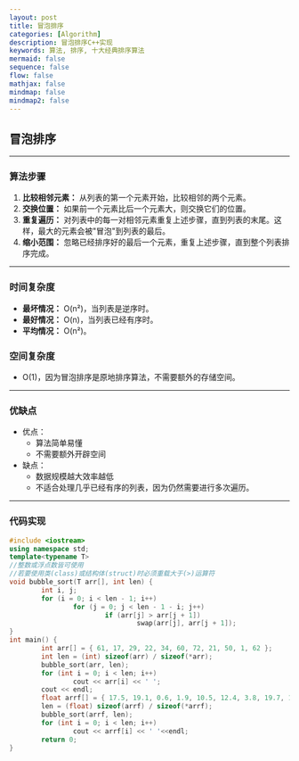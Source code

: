 ```yaml
---
layout: post
title: 冒泡排序
categories: [Algorithm]
description: 冒泡排序C++实现
keywords: 算法, 排序, 十大经典排序算法
mermaid: false
sequence: false
flow: false
mathjax: false
mindmap: false
mindmap2: false
---
```


## 冒泡排序

---

### 算法步骤
1. **比较相邻元素：** 从列表的第一个元素开始，比较相邻的两个元素。
2. **交换位置：** 如果前一个元素比后一个元素大，则交换它们的位置。
3. **重复遍历：** 对列表中的每一对相邻元素重复上述步骤，直到列表的末尾。这样，最大的元素会被"冒泡"到列表的最后。
4. **缩小范围：** 忽略已经排序好的最后一个元素，重复上述步骤，直到整个列表排序完成。

---

### 时间复杂度
+ **最坏情况：** O(n²)，当列表是逆序时。
+ **最好情况：** O(n)，当列表已经有序时。
+ **平均情况：** O(n²)。
  
### 空间复杂度
- O(1)，因为冒泡排序是原地排序算法，不需要额外的存储空间。

---

### 优缺点
+ 优点：
  + 算法简单易懂
  + 不需要额外开辟空间
+ 缺点：
  + 数据规模越大效率越低
  + 不适合处理几乎已经有序的列表，因为仍然需要进行多次遍历。

---

### 代码实现

```c++
#include <iostream>
using namespace std;
template<typename T> 
//整数或浮点数皆可使用
//若要使用类(class)或结构体(struct)时必须重载大于(>)运算符
void bubble_sort(T arr[], int len) {
        int i, j;
        for (i = 0; i < len - 1; i++)
                for (j = 0; j < len - 1 - i; j++)
                        if (arr[j] > arr[j + 1])
                                swap(arr[j], arr[j + 1]);
}
int main() {
        int arr[] = { 61, 17, 29, 22, 34, 60, 72, 21, 50, 1, 62 };
        int len = (int) sizeof(arr) / sizeof(*arr);
        bubble_sort(arr, len);
        for (int i = 0; i < len; i++)
                cout << arr[i] << ' ';
        cout << endl;
        float arrf[] = { 17.5, 19.1, 0.6, 1.9, 10.5, 12.4, 3.8, 19.7, 1.5, 25.4, 28.6, 4.4, 23.8, 5.4 };
        len = (float) sizeof(arrf) / sizeof(*arrf);
        bubble_sort(arrf, len);
        for (int i = 0; i < len; i++)
                cout << arrf[i] << ' '<<endl;
        return 0;
}
```
